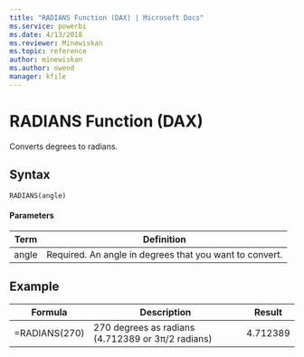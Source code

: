 ```yaml
---
title: "RADIANS Function (DAX) | Microsoft Docs"
ms.service: powerbi
ms.date: 4/13/2018
ms.reviewer: Minewiskan
ms.topic: reference
author: minewiskan
ms.author: owend
manager: kfile
---
```

# RADIANS Function (DAX)
Converts degrees to radians.  
  
## Syntax  
  
```  
RADIANS(angle)  
```  
  
#### Parameters  
  
|Term|Definition|  
|--------|--------------|  
|angle|Required. An angle in degrees that you want to convert.|  
  
## Example  
  
|Formula|Description|Result|  
|-----------|---------------|----------|  
|=RADIANS(270)|270 degrees as radians (4.712389 or 3π/2 radians)|4.712389|  
  
